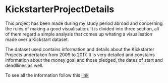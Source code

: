 # KickstarterProjectDetails
This project has been made during my study period abroad and concerning the rules of making a good visualisation. It is divided into three section, all of them regard a simple analysis that comes up whating a visualisation made over a Kickstart dataset.

The dataset used contains information and details about the Kickstarter Projects  undertaken from 2009 to 2017. It is very detailed and constains information about  the money goal and those pledged, the dates of start and deadllines as well.

To see all the information follow this [link](https://antoniolch.github.io/KickstarterProjectDetails/)
